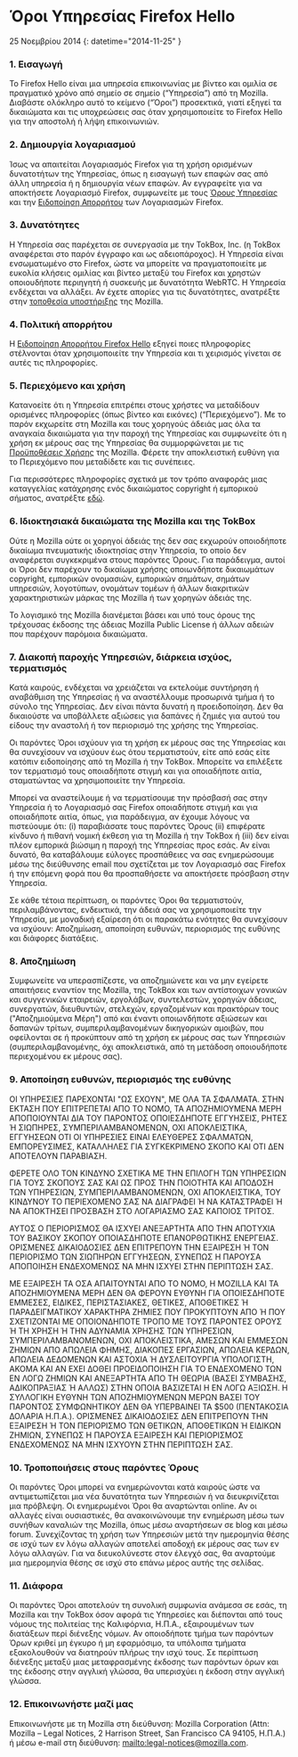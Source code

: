 # Όροι Υπηρεσίας Firefox Hello

25 Νοεμβρίου 2014
{: datetime="2014-11-25" }

### 1. Εισαγωγή 

Το Firefox Hello είναι μια υπηρεσία επικοινωνίας με βίντεο και ομιλία σε πραγματικό χρόνο από σημείο σε σημείο (“Υπηρεσία”) από τη Mozilla.  Διαβάστε ολόκληρο αυτό το κείμενο (“Όροι”) προσεκτικά, γιατί εξηγεί τα δικαιώματα και τις υποχρεώσεις σας όταν χρησιμοποιείτε το Firefox Hello για την αποστολή ή λήψη επικοινωνιών.

### 2. Δημιουργία λογαριασμού

Ίσως να απαιτείται Λογαριασμός Firefox για τη χρήση ορισμένων δυνατοτήτων της Υπηρεσίας, όπως η εισαγωγή των επαφών σας από άλλη υπηρεσία ή η δημιουργία νέων επαφών.  Αν εγγραφείτε για να αποκτήσετε Λογαριασμό Firefox, συμφωνείτε με τους [Όρους Υπηρεσίας](https://www.mozilla.org/en-US/about/legal/terms/services) και την [Ειδοποίηση Απορρήτου](https://www.mozilla.org/en-US/privacy/firefox-cloud) των Λογαριασμών Firefox.

### 3. Δυνατότητες

Η Υπηρεσία σας παρέχεται σε συνεργασία με την TokBox, Inc. (η TokBox αναφέρεται στο παρόν έγγραφο και ως αδειοπάροχος).  Η Υπηρεσία είναι ενσωματωμένο στο Firefox, ώστε να μπορείτε να πραγματοποιείτε με ευκολία κλήσεις ομιλίας και βίντεο μεταξύ του Firefox και χρηστών οποιουδήποτε περιηγητή ή συσκευής με δυνατότητα WebRTC.  Η Υπηρεσία ενδέχεται να αλλάξει.  Αν έχετε απορίες για τις δυνατότητες, ανατρέξτε στην [τοποθεσία υποστήριξης](https://support.mozilla.org/products/firefox) της Mozilla. 

### 4. Πολιτική απορρήτου

Η [Ειδοποίηση Απορρήτου Firefox Hello](https://www.mozilla.org/privacy/) εξηγεί ποιες πληροφορίες στέλνονται όταν χρησιμοποιείτε την Υπηρεσία και τι χειρισμός γίνεται σε αυτές τις πληροφορίες.

### 5. Περιεχόμενο και χρήση 

Κατανοείτε ότι η Υπηρεσία επιτρέπει στους χρήστες να μεταδίδουν ορισμένες πληροφορίες (όπως βίντεο και εικόνες) (“Περιεχόμενο”).  Με το παρόν εκχωρείτε στη Mozilla και τους χορηγούς άδειάς μας όλα τα αναγκαία δικαιώματα για την παροχή της Υπηρεσίας και συμφωνείτε ότι η χρήση εκ μέρους σας της Υπηρεσίας θα συμμορφώνεται με τις [Προϋποθέσεις Χρήσης](https://www.mozilla.org/about/legal/acceptable-use) της Mozilla. Φέρετε την αποκλειστική ευθύνη για το Περιεχόμενο που μεταδίδετε και τις συνέπειες. 

Για περισσότερες πληροφορίες σχετικά με τον τρόπο αναφοράς μιας καταγγελίας κατάχρησης ενός δικαιώματος copyright ή εμπορικού σήματος, ανατρέξτε [εδώ](https://www.mozilla.org/about/legal/report-abuse/).

### 6. Ιδιοκτησιακά δικαιώματα της Mozilla και της TokBox

Ούτε η Mozilla ούτε οι χορηγοί άδειάς της δεν σας εκχωρούν οποιοδήποτε δικαίωμα πνευματικής ιδιοκτησίας στην Υπηρεσία, το οποίο δεν αναφέρεται συγκεκριμένα στους παρόντες Όρους.  Για παράδειγμα, αυτοί οι Όροι δεν παρέχουν το δικαίωμα χρήσης οποιωνδήποτε δικαιωμάτων copyright, εμπορικών ονομασιών, εμπορικών σημάτων, σημάτων υπηρεσιών, λογοτύπων, ονομάτων τομέων ή άλλων διακριτικών χαρακτηριστικών μάρκας της Mozilla ή των χορηγών άδειάς της.  

Το λογισμικό της Mozilla διανέμεται βάσει και υπό τους όρους της τρέχουσας έκδοσης της άδειας Mozilla Public License ή άλλων αδειών που παρέχουν παρόμοια δικαιώματα.

### 7. Διακοπή παροχής Υπηρεσιών, διάρκεια ισχύος, τερματισμός

Κατά καιρούς, ενδέχεται να χρειάζεται να εκτελούμε συντήρηση ή αναβάθμιση της Υπηρεσίας ή να αναστέλλουμε προσωρινά τμήμα ή το σύνολο της Υπηρεσίας. Δεν είναι πάντα δυνατή η προειδοποίηση. Δεν θα δικαιούστε να υποβάλλετε αξιώσεις για δαπάνες ή ζημιές για αυτού του είδους την αναστολή ή τον περιορισμό της χρήσης της Υπηρεσίας.

Οι παρόντες Όροι ισχύουν για τη χρήση εκ μέρους σας της Υπηρεσίας και θα συνεχίσουν να ισχύουν έως ότου τερματιστούν, είτε από εσάς είτε κατόπιν ειδοποίησης από τη Mozilla ή την TokBox. Μπορείτε να επιλέξετε τον τερματισμό τους οποιαδήποτε στιγμή και για οποιαδήποτε αιτία, σταματώντας να χρησιμοποιείτε την Υπηρεσία.

Μπορεί να αναστείλουμε ή να τερματίσουμε την πρόσβασή σας στην Υπηρεσία ή το Λογαριασμό σας Firefox οποιαδήποτε στιγμή και για οποιαδήποτε αιτία, όπως, για παράδειγμα, αν έχουμε λόγους να πιστεύουμε ότι: (i) παραβιάσατε τους παρόντες Όρους (ii) επιφέρατε κίνδυνο ή πιθανή νομική έκθεση για τη Mozilla ή την TokBox ή (iii) δεν είναι πλέον εμπορικά βιώσιμη η παροχή της Υπηρεσίας προς εσάς. Αν είναι δυνατό, θα καταβάλουμε εύλογες προσπάθειες να σας ενημερώσουμε μέσω της διεύθυνσης email που σχετίζεται με τον Λογαριασμό σας Firefox ή την επόμενη φορά που θα προσπαθήσετε να αποκτήσετε πρόσβαση στην Υπηρεσία.

Σε κάθε τέτοια περίπτωση, οι παρόντες Όροι θα τερματιστούν, περιλαμβάνοντας, ενδεικτικά, την άδειά σας να χρησιμοποιείτε την Υπηρεσία, με μοναδική εξαίρεση ότι οι παρακάτω ενότητες θα συνεχίσουν να ισχύουν: Αποζημίωση, αποποίηση ευθυνών, περιορισμός της ευθύνης και διάφορες διατάξεις.

### 8. Αποζημίωση

Συμφωνείτε να υπερασπίζεστε, να αποζημιώνετε και να μην εγείρετε απαιτήσεις εναντίον της Mozilla, της TokBox και των αντίστοιχων γονικών και συγγενικών εταιρειών, εργολάβων, συντελεστών, χορηγών άδειας, συνεργατών, διευθυντών, στελεχών, εργαζομένων και πρακτόρων τους ("Αποζημιούμενα Μέρη") από και έναντι οποιωνδήποτε αξιώσεων και δαπανών τρίτων, συμπεριλαμβανομένων δικηγορικών αμοιβών, που οφείλονται σε ή προκύπτουν από τη χρήση εκ μέρους σας των Υπηρεσιών (συμπεριλαμβανομένης, όχι αποκλειστικά, από τη μετάδοση οποιουδήποτε περιεχομένου εκ μέρους σας).

### 9. Αποποίηση ευθυνών, περιορισμός της ευθύνης

ΟΙ ΥΠΗΡΕΣΙΕΣ ΠΑΡΕΧΟΝΤΑΙ "ΩΣ ΕΧΟΥΝ", ΜΕ ΟΛΑ ΤΑ ΣΦΑΛΜΑΤΑ. ΣΤΗΝ ΕΚΤΑΣΗ ΠΟΥ ΕΠΙΤΡΕΠΕΤΑΙ ΑΠΟ ΤΟ ΝΟΜΟ, ΤΑ ΑΠΟΖΗΜΙΟΥΜΕΝΑ ΜΕΡΗ ΑΠΟΠΟΙΟΥΝΤΑΙ ΔΙΑ ΤΟΥ ΠΑΡΟΝΤΟΣ ΟΠΟΙΕΣΔΗΠΟΤΕ ΕΓΓΥΗΣΕΙΣ, ΡΗΤΕΣ Ή ΣΙΩΠΗΡΕΣ, ΣΥΜΠΕΡΙΛΑΜΒΑΝΟΜΕΝΩΝ, ΟΧΙ ΑΠΟΚΛΕΙΣΤΙΚΑ, ΕΓΓΥΗΣΕΩΝ ΟΤΙ ΟΙ ΥΠΗΡΕΣΙΕΣ ΕΙΝΑΙ ΕΛΕΥΘΕΡΕΣ ΣΦΑΛΜΑΤΩΝ, ΕΜΠΟΡΕΥΣΙΜΕΣ, ΚΑΤΑΛΛΗΛΕΣ ΓΙΑ ΣΥΓΚΕΚΡΙΜΕΝΟ ΣΚΟΠΟ ΚΑΙ ΟΤΙ ΔΕΝ ΑΠΟΤΕΛΟΥΝ ΠΑΡΑΒΙΑΣΗ.

ΦΕΡΕΤΕ ΟΛΟ ΤΟΝ ΚΙΝΔΥΝΟ ΣΧΕΤΙΚΑ ΜΕ ΤΗΝ ΕΠΙΛΟΓΗ ΤΩΝ ΥΠΗΡΕΣΙΩΝ ΓΙΑ ΤΟΥΣ ΣΚΟΠΟΥΣ ΣΑΣ ΚΑΙ ΩΣ ΠΡΟΣ ΤΗΝ ΠΟΙΟΤΗΤΑ ΚΑΙ ΑΠΟΔΟΣΗ ΤΩΝ ΥΠΗΡΕΣΙΩΝ, ΣΥΜΠΕΡΙΛΑΜΒΑΝΟΜΕΝΩΝ, ΟΧΙ ΑΠΟΚΛΕΙΣΤΙΚΑ, ΤΟΥ ΚΙΝΔΥΝΟΥ ΤΟ ΠΕΡΙΕΧΟΜΕΝΟ ΣΑΣ ΝΑ ΔΙΑΓΡΑΦΕΙ Ή ΝΑ ΚΑΤΑΣΤΡΑΦΕΙ Ή ΝΑ ΑΠΟΚΤΗΣΕΙ ΠΡΟΣΒΑΣΗ ΣΤΟ ΛΟΓΑΡΙΑΣΜΟ ΣΑΣ ΚΑΠΟΙΟΣ ΤΡΙΤΟΣ.

ΑΥΤΟΣ Ο ΠΕΡΙΟΡΙΣΜΟΣ ΘΑ ΙΣΧΥΕΙ ΑΝΕΞΑΡΤΗΤΑ ΑΠΟ ΤΗΝ ΑΠΟΤΥΧΙΑ ΤΟΥ ΒΑΣΙΚΟΥ ΣΚΟΠΟΥ ΟΠΟΙΑΣΔΗΠΟΤΕ ΕΠΑΝΟΡΘΩΤΙΚΗΣ ΕΝΕΡΓΕΙΑΣ. ΟΡΙΣΜΕΝΕΣ ΔΙΚΑΙΟΔΟΣΙΕΣ ΔΕΝ ΕΠΙΤΡΕΠΟΥΝ ΤΗΝ ΕΞΑΙΡΕΣΗ Ή ΤΟΝ ΠΕΡΙΟΡΙΣΜΟ ΤΩΝ ΣΙΩΠΗΡΩΝ ΕΓΓΥΗΣΕΩΝ, ΣΥΝΕΠΩΣ Η ΠΑΡΟΥΣΑ ΑΠΟΠΟΙΗΣΗ ΕΝΔΕΧΟΜΕΝΩΣ ΝΑ ΜΗΝ ΙΣΧΥΕΙ ΣΤΗΝ ΠΕΡΙΠΤΩΣΗ ΣΑΣ.

ΜΕ ΕΞΑΙΡΕΣΗ ΤΑ ΟΣΑ ΑΠΑΙΤΟΥΝΤΑΙ ΑΠΟ ΤΟ ΝΟΜΟ, Η MOZILLA ΚΑΙ ΤΑ ΑΠΟΖΗΜΙΟΥΜΕΝΑ ΜΕΡΗ ΔΕΝ ΘΑ ΦΕΡΟΥΝ ΕΥΘΥΝΗ ΓΙΑ ΟΠΟΙΕΣΔΗΠΟΤΕ ΕΜΜΕΣΕΣ, ΕΙΔΙΚΕΣ, ΠΕΡΙΣΤΑΣΙΑΚΕΣ, ΘΕΤΙΚΕΣ, ΑΠΟΘΕΤΙΚΕΣ Ή ΠΑΡΑΔΕΙΓΜΑΤΙΚΟΥ ΧΑΡΑΚΤΗΡΑ ΖΗΜΙΕΣ ΠΟΥ ΠΡΟΚΥΠΤΟΥΝ ΑΠΟ Ή ΠΟΥ ΣΧΕΤΙΖΟΝΤΑΙ ΜΕ ΟΠΟΙΟΝΔΗΠΟΤΕ ΤΡΟΠΟ ΜΕ ΤΟΥΣ ΠΑΡΟΝΤΕΣ ΟΡΟΥΣ Ή ΤΗ ΧΡΗΣΗ Ή ΤΗΝ ΑΔΥΝΑΜΙΑ ΧΡΗΣΗΣ ΤΩΝ ΥΠΗΡΕΣΙΩΝ, ΣΥΜΠΕΡΙΛΑΜΒΑΝΟΜΕΝΩΝ, ΟΧΙ ΑΠΟΚΛΕΙΣΤΙΚΑ, ΑΜΕΣΩΝ ΚΑΙ ΕΜΜΕΣΩΝ ΖΗΜΙΩΝ ΑΠΟ ΑΠΩΛΕΙΑ ΦΗΜΗΣ, ΔΙΑΚΟΠΕΣ ΕΡΓΑΣΙΩΝ, ΑΠΩΛΕΙΑ ΚΕΡΔΩΝ, ΑΠΩΛΕΙΑ ΔΕΔΟΜΕΝΩΝ ΚΑΙ ΑΣΤΟΧΙΑ Ή ΔΥΣΛΕΙΤΟΥΡΓΙΑ ΥΠΟΛΟΓΙΣΤΗ, ΑΚΟΜΑ ΚΑΙ ΑΝ ΕΧΕΙ ΔΟΘΕΙ ΠΡΟΕΙΔΟΠΟΙΗΣΗ ΓΙΑ ΤΟ ΕΝΔΕΧΟΜΕΝΟ ΤΩΝ ΕΝ ΛΟΓΩ ΖΗΜΙΩΝ ΚΑΙ ΑΝΕΞΑΡΤΗΤΑ ΑΠΟ ΤΗ ΘΕΩΡΙΑ (ΒΑΣΕΙ ΣΥΜΒΑΣΗΣ, ΑΔΙΚΟΠΡΑΞΙΑΣ Ή ΑΛΛΩΣ) ΣΤΗΝ ΟΠΟΙΑ ΒΑΣΙΖΕΤΑΙ Η ΕΝ ΛΟΓΩ ΑΞΙΩΣΗ. Η ΣΥΛΛΟΓΙΚΗ ΕΥΘΥΝΗ ΤΩΝ ΑΠΟΖΗΜΙΟΥΜΕΝΩΝ ΜΕΡΩΝ ΒΑΣΕΙ ΤΟΥ ΠΑΡΟΝΤΟΣ ΣΥΜΦΩΝΗΤΙΚΟΥ ΔΕΝ ΘΑ ΥΠΕΡΒΑΙΝΕΙ ΤΑ $500 (ΠΕΝΤΑΚΟΣΙΑ ΔΟΛΑΡΙΑ Η.Π.Α.). ΟΡΙΣΜΕΝΕΣ ΔΙΚΑΙΟΔΟΣΙΕΣ ΔΕΝ ΕΠΙΤΡΕΠΟΥΝ ΤΗΝ ΕΞΑΙΡΕΣΗ Ή ΤΟΝ ΠΕΡΙΟΡΙΣΜΟ ΤΩΝ ΘΕΤΙΚΩΝ, ΑΠΟΘΕΤΙΚΩΝ Ή ΕΙΔΙΚΩΝ ΖΗΜΙΩΝ, ΣΥΝΕΠΩΣ Η ΠΑΡΟΥΣΑ ΕΞΑΙΡΕΣΗ ΚΑΙ ΠΕΡΙΟΡΙΣΜΟΣ ΕΝΔΕΧΟΜΕΝΩΣ ΝΑ ΜΗΝ ΙΣΧΥΟΥΝ ΣΤΗΝ ΠΕΡΙΠΤΩΣΗ ΣΑΣ.

### 10. Τροποποιήσεις στους παρόντες Όρους

Οι παρόντες Όροι μπορεί να ενημερώνονται κατά καιρούς ώστε να αντιμετωπίζεται μια νέα δυνατότητα των Υπηρεσιών ή να διευκρινίζεται μια πρόβλεψη. Οι ενημερωμένοι Όροι θα αναρτώνται online. Αν οι αλλαγές είναι ουσιαστικές, θα ανακοινώνουμε την ενημέρωση μέσω των συνήθων καναλιών της Mozilla, όπως μέσω αναρτήσεων σε blog και μέσω forum. Συνεχίζοντας τη χρήση των Υπηρεσιών μετά την ημερομηνία θέσης σε ισχύ των εν λόγω αλλαγών αποτελεί αποδοχή εκ μέρους σας των εν λόγω αλλαγών. Για να διευκολύνεστε στον έλεγχό σας, θα αναρτούμε μια ημερομηνία θέσης σε ισχύ στο επάνω μέρος αυτής της σελίδας.

### 11. Διάφορα

Οι παρόντες Όροι αποτελούν τη συνολική συμφωνία ανάμεσα σε εσάς, τη Mozilla και την TokBox όσον αφορά τις Υπηρεσίες και διέπονται από τους νόμους της πολιτείας της Καλιφόρνια, Η.Π.Α., εξαιρουμένων των διατάξεων περί διένεξης νόμων. Αν οποιοδήποτε τμήμα των παρόντων Όρων κριθεί μη έγκυρο ή μη εφαρμόσιμο, τα υπόλοιπα τμήματα εξακολουθούν να διατηρούν πλήρως την ισχύ τους. Σε περίπτωση διένεξης μεταξύ μιας μεταφρασμένης έκδοσης των παρόντων όρων και της έκδοσης στην αγγλική γλώσσα, θα υπερισχύει η έκδοση στην αγγλική γλώσσα.

### 12. Επικοινωνήστε μαζί μας

Επικοινωνήστε με τη Mozilla στη διεύθυνση: Mozilla Corporation (Attn: Mozilla – Legal Notices, 2 Harrison Street, San Francisco CA 94105, Η.Π.Α.) ή μέσω e-mail στη διεύθυνση: <mailto:legal-notices@mozilla.com>.

